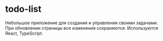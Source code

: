 # todo-list
Небольшое приложение для создания и управления своими задачами. 
При обновлении страницы все изменения сохраняются.
Используются React, TypeScript.
